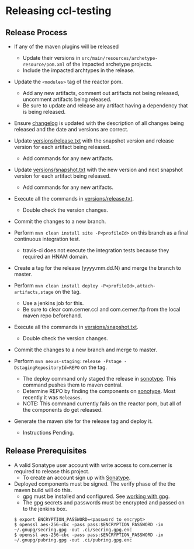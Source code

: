 # Releasing ccl-testing

## Release Process

* If any of the maven plugins will be released 
    * Update their versions in `src/main/resources/archetype-resource/pom.xml` of the impacted archetype projects.
    * Include the impacted archtypes in the release.
* Update the `<modules>` tag of the reactor pom.
  * Add any new artifacts, comment out artifacts not being released, uncomment artifacts being released.
  * Be sure to update and release any artifact having a dependency that is being released.
* Ensure [changelog][changelog] is updated with the description of all changes being released and the date and versions are correct.
* Update [versions/release.txt][versions.release.txt] with the snapshot version and release version for each artifact being released.
  * Add commands for any new artifacts.
* Update [versions/snapshot.txt][versions.snapshot.txt] with the new version and next snapshot version for each artifact being released.
  * Add commands for any new artifacts.
* Execute all the commands in [versions/release.txt][versions.release.txt].
  * Double check the version changes.
* Commit the changes to a new branch.
* Perform `mvn clean install site -P<profileId>` on this branch as a final continuous integration test.
    * travis-ci does not execute the integration tests because they required an HNAM domain.
* Create a tag for the release (yyyy.mm.dd.N) and merge the branch to master.
* Perform `mvn clean install deploy -P<profileId>,attach-artifacts,stage` on the tag.
    * Use a jenkins job for this. 
    * Be sure to clear com.cerner.ccl and com.cerner.ftp from the local maven repo beforehand.
* Execute all the commands in [versions/snapshot.txt][versions.snapshot.txt]. 
  * Double check the version changes.
* Commit the changes to a new branch and merge to master.

* Perform `mvn nexus-staging:release -Pstage -DstagingRepositoryId=REPO` on the tag.
    * The deploy command only staged the release in [sonotype][sonotype]. This command pushes them to maven central.
    * Determine REPO by finding the components on [sonotype][sonotype]. Most recently it was `Releases`.
    * NOTE: This command currently fails on the reactor pom, but all of the components do get released.

* Generate the maven site for the release tag and deploy it. 
    * Instructions Pending.
## Release Prerequisites
* A valid Sonatype user account with write access to com.cerner is required to release this project. 
    * To create an account sign up with [Sonatype](https://issues.sonatype.org/secure/Signup!default.jspa).
* Deployed components must be signed. The verify phase of the the maven build will do this.
    * gpg must be installed and configured.  See [working with gpg][gpg help]. 
    * The gpg secrets and passwords must be encrypted and passed on to the jenkins box.
	```    
    $ export ENCRYPTION_PASSWORD=<password to encrypt>
    $ openssl aes-256-cbc -pass pass:$ENCRYPTION_PASSWORD -in ~/.gnupg/secring.gpg -out .ci/secring.gpg.enc
    $ openssl aes-256-cbc -pass pass:$ENCRYPTION_PASSWORD -in ~/.gnupg/pubring.gpg -out .ci/pubring.gpg.enc
	```

[changelog]:CHANGELOG.md
[gpg help]:https://central.sonatype.org/pages/working-with-pgp-signatures.html
[generating-ssh-keys]:https://help.github.com/articles/generating-a-new-ssh-key-and-adding-it-to-the-ssh-agent/#generating-a-new-ssh-key
[versions.release.txt]:versions/release.txt
[versions.snapshot.txt]:versions/snapshot.txt
[sonotype]:https://oss.sonatype.org